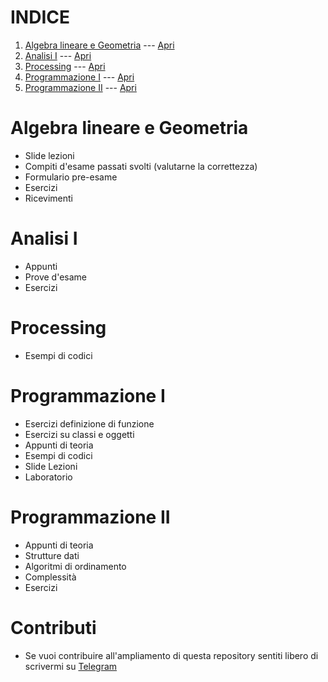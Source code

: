 # INDICE

1. [Algebra lineare e Geometria](#algebra-lineare-e-geometria) --- [Apri](https://github.com/Picred/appunti-e-codici/tree/main/Algebra%20Lineare%20e%20Geometria)
2. [Analisi I](#analisi-i) --- [Apri](https://github.com/Picred/appunti-e-codici/tree/main/Analisi_I)
3. [Processing](#processing) --- [Apri](https://github.com/Picred/appunti-e-codici/tree/main/Processing)
4. [Programmazione I](#programmazione-i) --- [Apri](https://github.com/Picred/appunti-e-codici/tree/main/Programmazione_I)
5. [Programmazione II](#programmazione-ii) --- [Apri](https://github.com/Picred/appunti-e-codici/tree/main/Programmazione_II)

# Algebra lineare e Geometria
- Slide lezioni
- Compiti d'esame passati svolti (valutarne la correttezza)
- Formulario pre-esame
- Esercizi
- Ricevimenti

# Analisi I
- Appunti
- Prove d'esame
- Esercizi

# Processing
- Esempi di codici

# Programmazione I
- Esercizi definizione di funzione
- Esercizi su classi e oggetti
- Appunti di teoria
- Esempi di codici
- Slide Lezioni
- Laboratorio

# Programmazione II
- Appunti di teoria
- Strutture dati
- Algoritmi di ordinamento
- Complessità
- Esercizi

# Contributi
- Se vuoi contribuire all'ampliamento di questa repository sentiti libero di scrivermi su [Telegram](http://telegram.me/picred1)
